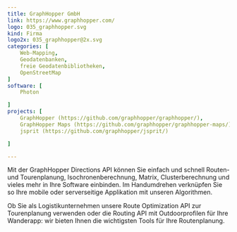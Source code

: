```yaml
---
title: GraphHopper GmbH
link: https://www.graphhopper.com/ 
logo: 035_graphhopper.svg
kind: Firma
logo2x: 035_graphhopper@2x.svg
categories: [
    Web-Mapping,
    Geodatenbanken,
    freie Geodatenbibliotheken,
    OpenStreetMap	
]
software: [
    Photon

]
projects: [
    GraphHopper (https://github.com/graphhopper/graphhopper/),   
    GraphHopper Maps (https://github.com/graphhopper/graphhopper-maps/),                                            
    jsprit (https://github.com/graphhopper/jsprit/)    

]

---
```


Mit der GraphHopper Directions API können Sie einfach und schnell Routen- und Tourenplanung, Isochronenberechnung, Matrix, Clusterberechnung und vieles mehr in Ihre Software einbinden. Im Handumdrehen verknüpfen Sie so Ihre mobile oder serverseitige Applikation mit unseren Algorithmen.

Ob Sie als Logistikunternehmen unsere Route Optimization API zur Tourenplanung verwenden oder die Routing API mit Outdoorprofilen für Ihre Wanderapp: wir bieten Ihnen die wichtigsten Tools für Ihre Routenplanung.

